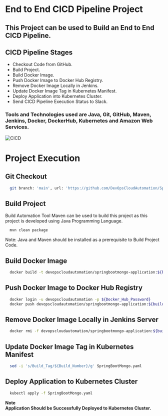 
# End to End CICD Pipeline Project

## This Project can be used to Build an End to End CICD Pipeline.

## CICD Pipeline Stages

- Checkout Code from GitHub.
- Build Project.
- Build Docker Image.
- Push Docker Image to Docker Hub Registry.
- Remove Docker Image Locally in Jenkins.
- Update Docker Image Tag in Kubernetes Manifest.
- Deploy Application into Kubernetes Cluster.
- Send CICD Pipeline Execution Status to Slack.

### Tools and Technologies used are Java, Git, GitHub, Maven, Jenkins, Docker, DockerHub, Kubernetes and Amazon Web Services.

![CICD](https://github.com/DevOpsCloudAutomation/Java_Docker/assets/123757746/085ef572-bd9d-4d05-b710-4fc2a0646d39)

# Project Execution
## Git Checkout
```bash
  git branch: 'main', url: 'https://github.com/DevOpsCloudAutomation/SpringbootMongoApplication_DockerHub.git'
```

## Build Project

Build Automation Tool Maven can be used to build this project as this project is developed using Java Programming Language.

```bash
  mvn clean package
```
Note:
Java and Maven should be installed as a prerequisite to Build Project Code.

## Build Docker Image
```bash
  docker build -t devopscloudautomation/springbootmongo-application:${buildNumber} .
```

## Push Docker Image to Docker Hub Registry
```bash
  docker login -u devopscloudautomation -p ${Docker_Hub_Password}
  docker push devopscloudautomation/springbootmongo-application:${buildNumber}
```

## Remove Docker Image Locally in Jenkins Server
```bash
  docker rmi -f devopscloudautomation/springbootmongo-application:${buildNumber}
```

## Update Docker Image Tag in Kubernetes Manifest
```bash
  sed -i 's/Build_Tag/${Build_Number}/g' SpringBootMongo.yaml
```

## Deploy Application to Kubernetes Cluster
```bash
  kubectl apply -f SpringBootMongo.yaml
```
**Note**<br>
**Application Should be Successfully Deployed to Kubernetes Cluster.**